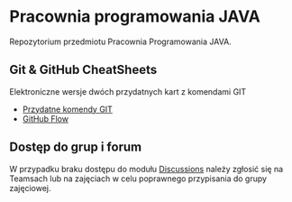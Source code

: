 # Pracownia programowania JAVA

Repozytorium przedmiotu Pracownia Programowania JAVA. 

## Git & GitHub CheatSheets 
Elektroniczne wersje dwóch przydatnych kart z komendami GIT

* [Przydatne komendy GIT](../main/git-cheat-sheet-education.pdf)
* [GitHub Flow](../main/github-flow-cheatsheet.pdf)

## Dostęp do grup i forum
W przypadku braku dostępu do modułu [Discussions](https://github.com/orgs/java-classroom-wit/discussions) należy zgłosić się na Teamsach lub na zajęciach w celu poprawnego przypisania do grupy zajęciowej. 


